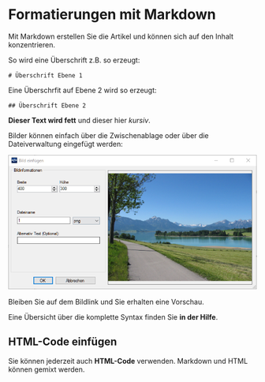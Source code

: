 ﻿# Formatierungen mit Markdown

Mit Markdown erstellen Sie die Artikel und können sich auf den Inhalt konzentrieren.

So wird eine Überschrift z.B. so erzeugt:

	# Überschrift Ebene 1

Eine Überschrfit auf Ebene 2 wird so erzeugt:

	## Überschrift Ebene 2
	
**Dieser Text wird fett** und dieser hier *kursiv*.

Bilder können einfach über die Zwischenablage oder über die Dateiverwaltung eingefügt werden:

![](1.png)

Bleiben Sie auf dem Bildlink und Sie erhalten eine Vorschau.

Eine Übersicht über die komplette Syntax finden Sie **in der Hilfe**.

## HTML-Code einfügen

Sie können jederzeit auch <b>HTML-Code</b> verwenden. Markdown und HTML können gemixt werden.